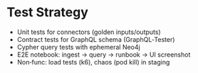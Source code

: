 # Test Strategy

- Unit tests for connectors (golden inputs/outputs)
- Contract tests for GraphQL schema (GraphQL‑Tester)
- Cypher query tests with ephemeral Neo4j
- E2E notebook: ingest → query → runbook → UI screenshot
- Non‑func: load tests (k6), chaos (pod kill) in staging
